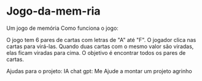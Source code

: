 # Jogo-da-mem-ria
Um jogo de memória
Como funciona o jogo:

O jogo tem 6 pares de cartas com letras de "A" até "F".
O jogador clica nas cartas para virá-las.
Quando duas cartas com o mesmo valor são viradas, elas ficam viradas para cima.
O objetivo é encontrar todos os pares de cartas.

Ajudas para o projeto:
IA chat gpt: Me Ajude a montar um projeto agrinho
